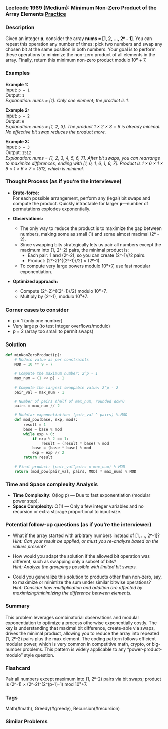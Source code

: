 ### Leetcode 1969 (Medium): Minimum Non-Zero Product of the Array Elements [Practice](https://leetcode.com/problems/minimum-non-zero-product-of-the-array-elements)

### Description  
Given an integer **p**, consider the array **nums = [1, 2, ..., 2ᵖ - 1]**. You can repeat this operation any number of times: pick two numbers and swap any chosen bit at the same position in both numbers. Your goal is to perform these operations to minimize the non-zero product of all elements in the array. Finally, return this minimum non-zero product modulo 10⁹ + 7.

### Examples  

**Example 1:**  
Input: `p = 1`  
Output: `1`  
*Explanation: nums = [1]. Only one element; the product is 1.*

**Example 2:**  
Input: `p = 2`  
Output: `6`  
*Explanation: nums = [1, 2, 3]. The product 1 × 2 × 3 = 6 is already minimal. No effective bit swap reduces the product more.*

**Example 3:**  
Input: `p = 3`  
Output: `1512`  
*Explanation: nums = [1, 2, 3, 4, 5, 6, 7]. After bit swaps, you can rearrange to maximize differences, ending with [1, 6, 1, 6, 1, 6, 7]. Product is 1 × 6 × 1 × 6 × 1 × 6 × 7 = 1512, which is minimal.*

### Thought Process (as if you’re the interviewee)  

- **Brute-force:**  
  For each possible arrangement, perform any (legal) bit swaps and compute the product. Quickly intractable for larger **p**—number of permutations explodes exponentially.

- **Observations:**  
  - The only way to reduce the product is to maximize the gap between numbers, making some as small (1) and some almost maximal (2ᵖ - 2).  
  - Since swapping bits strategically lets us pair all numbers except the maximum into (1, 2ᵖ-2) pairs, the minimal product is:  
    - Each pair: 1 and (2ᵖ-2), so you can create (2ᵖ-1)//2 pairs.  
    - Product: (2ᵖ-2)^{(2ᵖ-1)//2} × (2ᵖ-1).  
  - To compute very large powers modulo 10⁹+7, use fast modular exponentiation.

- **Optimized approach:**  
  - Compute (2ᵖ-2)^{(2ᵖ-1)//2} modulo 10⁹+7.  
  - Multiply by (2ᵖ-1), modulo 10⁹+7.

### Corner cases to consider  
- p = 1 (only one number)
- Very large **p** (to test integer overflows/modulo)
- p = 2 (array too small to permit swaps)

### Solution

```python
def minNonZeroProduct(p):
    # Modulo value as per constraints
    MOD = 10 ** 9 + 7

    # Compute the maximum number: 2^p - 1
    max_num = (1 << p) - 1

    # Compute the largest swappable value: 2^p - 2
    pair_val = max_num - 1

    # Number of pairs (half of max_num, rounded down)
    pairs = max_num // 2

    # Modular exponentiation: (pair_val ^ pairs) % MOD
    def mod_pow(base, exp, mod):
        result = 1
        base = base % mod
        while exp > 0:
            if exp % 2 == 1:
                result = (result * base) % mod
            base = (base * base) % mod
            exp = exp // 2
        return result

    # Final product: (pair_val^pairs × max_num) % MOD
    return (mod_pow(pair_val, pairs, MOD) * max_num) % MOD
```

### Time and Space complexity Analysis  

- **Time Complexity:** O(log p) — Due to fast exponentiation (modular power step).
- **Space Complexity:** O(1) — Only a few integer variables and no recursion or extra storage proportional to input size.

### Potential follow-up questions (as if you’re the interviewer)  

- What if the array started with arbitrary numbers instead of [1, …, 2ᵖ-1]?  
  *Hint: Can your result be applied, or must you re-analyze based on the values present?*

- How would you adapt the solution if the allowed bit operation was different, such as swapping only a subset of bits?  
  *Hint: Analyze the groupings possible with limited bit swaps.*

- Could you generalize this solution to products other than non-zero, say, to maximize or minimize the sum under similar bitwise operations?  
  *Hint: Consider how multiplication and addition are affected by maximizing/minimizing the difference between elements.*

### Summary
This problem leverages combinatorial observations and modular exponentiation to optimize a process otherwise exponentially costly. The key is understanding that maximal bit difference, create-able via swaps, drives the minimal product, allowing you to reduce the array into repeated (1, 2ᵖ-2) pairs plus the max element. The coding pattern follows efficient modular power, which is very common in competitive math, crypto, or big-number problems. This pattern is widely applicable to any “power-product-modulo” style question.


### Flashcard
Pair all numbers except maximum into (1, 2ᵖ-2) pairs via bit swaps; product is (2ᵖ-1) × (2ᵖ-2)^(2^(p-1)-1) mod 10⁹+7.

### Tags
Math(#math), Greedy(#greedy), Recursion(#recursion)

### Similar Problems
